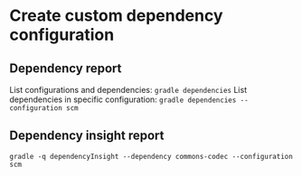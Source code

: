 # Create custom dependency configuration

## Dependency report
List configurations and dependencies: `gradle dependencies`
List dependencies in specific configuration: `gradle dependencies --configuration scm`

## Dependency insight report
`gradle -q dependencyInsight --dependency commons-codec --configuration scm`

